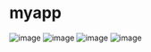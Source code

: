 # myapp

![image](https://github.com/user-attachments/assets/926d96e5-5009-4e29-80d3-edbd3bbdcd1a)
![image](https://github.com/user-attachments/assets/4948ca5a-9ca0-41a8-a6fd-fa441c7ca598)
![image](https://github.com/user-attachments/assets/1d590778-abc0-4b6c-9364-b99277c8e621)
![image](https://github.com/user-attachments/assets/728a8c1d-1c9d-407b-bbb9-efb9a965d240)





